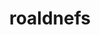 ---
title: roaldnefs
github: https://github.com/roaldnefs
mode: dark
transition: 3s
archetype:
  - Little Bit of Everything
---